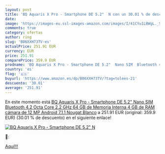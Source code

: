 ```yaml
---
layout: post
title: 'BQ Aquaris X Pro - Smartphone DE 5.2"  N con un 30.01 % de descuento'
date: 
image: 'https://images-eu.ssl-images-amazon.com/images/I/41CYu1LBWgL._SL200_.jpg'
comments: true
category: ofertas
author: ring
slug: 'B06XXH73TV-es'
actualPrice: 251.91 EUR
currency: EUR
price: 251.91
comparePrice: 359.9 EUR
prodname: 'BQ Aquaris X Pro - Smartphone DE 5.2"  Nano SIM  Bluetooth 4.2  Octa Core 2.2 GHz  64 GB de Memoria Interna  4 GB de RAM  cámara de 12 MP  Android 7.1.1 Nougat  Blanco'
country: 'es'
flag: '🇪🇸'
buyurl: 'https://www.amazon.es/dp/B06XXH73TV/?tag=tolees-21'
descuento: '30.01'
average: '251.91'
---
```


En este momento está [BQ Aquaris X Pro - Smartphone DE 5.2"  Nano SIM  Bluetooth 4.2  Octa Core 2.2 GHz  64 GB de Memoria Interna  4 GB de RAM  cámara de 12 MP  Android 7.1.1 Nougat  Blanco](https://www.amazon.es/dp/B06XXH73TV/?tag=tolees-21) a 251.91 EUR (original: 359.9 EUR) (30.01 %  de descuento) en el siguiente enlace!

[![BQ Aquaris X Pro - Smartphone DE 5.2"  N](https://images-eu.ssl-images-amazon.com/images/I/41CYu1LBWgL._SL200_.jpg)](https://www.amazon.es/dp/B06XXH73TV/?tag=tolees-21)

🔎:


[Aquí!!!](https://www.amazon.es/dp/B06XXH73TV/?tag=tolees-21)
